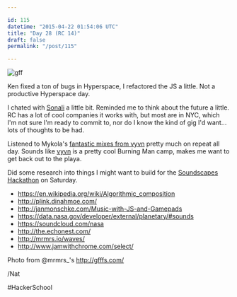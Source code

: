```yaml
---

id: 115
datetime: "2015-04-22 01:54:06 UTC"
title: "Day 28 (RC 14)"
draft: false
permalink: "/post/115"

---
```


![gff](https://s3.amazonaws.com/f.cl.ly/items/1E1A3b3I102D3h2K3S0f/contained.gif)

Ken fixed a ton of bugs in Hyperspace, I refactored the JS a little. Not a productive Hyperspace day.

I chated with [Sonali](https://twitter.com/jollysonali) a little bit. Reminded me to think about the future a little. RC has a lot of cool companies it works with, but most are in NYC, which I'm not sure I'm ready to commit to, nor do I know the kind of gig I'd want... lots of thoughts to be had.

Listened to Mykola's [fantastic mixes from vyvn](https://soundcloud.com/muffs/sets/vyvn) pretty much on repeat all day. Sounds like [vyvn](https://vyvn.com/) is a pretty cool Burning Man camp, makes me want to get back out to the playa.

Did some research into things I might want to build for the [Soundscapes Hackathon](https://monthlymusichackathon.org/post/115585146087/soundscapes) on Saturday.

 - https://en.wikipedia.org/wiki/Algorithmic_composition
 - http://plink.dinahmoe.com/
 - http://janmonschke.com/Music-with-JS-and-Gamepads
 - https://data.nasa.gov/developer/external/planetary/#sounds
 - https://soundcloud.com/nasa
 - http://the.echonest.com/
 - http://mrmrs.io/waves/
 - http://www.jamwithchrome.com/select/
 
 Photo from @mrmrs_'s http://gfffs.com/
 
 /Nat
 
#HackerSchool

